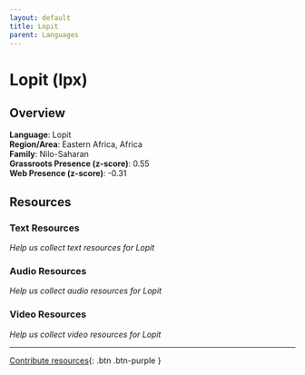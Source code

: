 ```yaml
---
layout: default
title: Lopit
parent: Languages
---
```


# Lopit (lpx)

## Overview

**Language**: Lopit  
**Region/Area**: Eastern Africa, Africa  
**Family**: Nilo-Saharan  
**Grassroots Presence (z-score)**: 0.55  
**Web Presence (z-score)**: -0.31  

## Resources

### Text Resources
*Help us collect text resources for Lopit*

### Audio Resources
*Help us collect audio resources for Lopit*

### Video Resources
*Help us collect video resources for Lopit*

---

[Contribute resources](https://forms.office.com/e/1SfLJx3u1r){: .btn .btn-purple }
